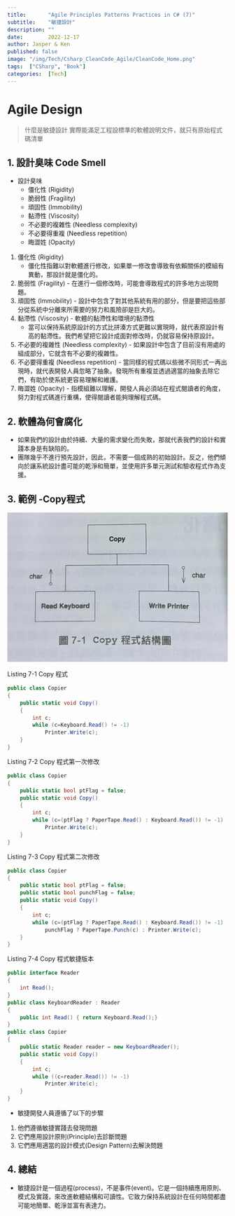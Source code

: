 ```yaml
---
title:       "Agile Principles Patterns Practices in C# (7)"
subtitle:    "敏捷設計"
description: ""
date:        2022-12-17
author: Jasper & Ken
published: false
image: "/img/Tech/Csharp_CleanCode_Agile/CleanCode_Home.png"
tags:  ["CSharp", "Book"]
categories:  [Tech]
---
```


Agile Design
======
> 什麼是敏捷設計
> 實際能滿足工程設標準的軟體說明文件，就只有原始程式碼清單

## 1. 設計臭味 Code Smell

- 設計臭味
	* 僵化性 (Rigidity)
	* 脆弱性 (Fragility)
	* 頑固性 (Immobility)
	* 黏滯性 (Viscosity)
	* 不必要的複雜性 (Needless complexity)
	* 不必要得重複 (Needless repetition)
	* 晦澀姓 (Opacity)
1. 僵化性 (Rigidity)
	* 僵化性指難以對軟體進行修改，如果單一修改會導致有依賴關係的模組有異動，那設計就是僵化的。
2. 脆弱性 (Fragility) - 在進行一個修改時，可能會導致程式的許多地方出現問題。
3. 頑固性 (Immobility) - 設計中包含了對其他系統有用的部分，但是要把這些部分從系統中分離來所需要的努力和風險卻是巨大的。
4. 黏滯性 (Viscosity) - 軟體的黏滯性和環境的黏滯性
	* 當可以保持系統原設計的方式比拼湊方式更難以實現時，就代表原設計有高的黏滯性。我們希望把它設計成面對修改時，仍就容易保持原設計。
5. 不必要的複雜性 (Needless complexity) - 如果設計中包含了目前沒有用處的組成部分，它就含有不必要的複雜性。
6. 不必要得重複 (Needless repetition) - 當同樣的程式碼以些微不同形式一再出現時，就代表開發人員忽略了抽象。發現所有重複並透過適當的抽象去除它們，有助於使系統更容易理解和維護。
7. 晦澀姓 (Opacity) - 指模組難以理解，開發人員必須站在程式閱讀者的角度，努力對程式碼進行重構，使得閱讀者能夠理解程式碼。

## 2. 軟體為何會腐化
- 如果我們的設計由於持續、大量的需求變化而失敗，那就代表我們的設計和實踐本身是有缺陷的。
- 團隊幾乎不進行預先設計，因此，不需要一個成熟的初始設計。反之，他們傾向於讓系統設計盡可能的乾淨和簡單，並使用許多單元測試和驗收程式作為支援。 

## 3. 範例 -Copy程式
![](/img/Tech/Csharp_CleanCode_Agile/Chapter7_Agile/7_1.png) 

Listing 7-1 Copy 程式
```csharp
public class Copier
{
	public static void Copy()
	{
		int c;
		while (c=Keyboard.Read() != -1)
			Printer.Write(c);
	}
}
````

Listing 7-2 Copy 程式第一次修改
```csharp
public class Copier
{
	public static bool ptFlag = false;
	public static void Copy()
	{
		int c;
		while (c=(ptFlag ? PaperTape.Read() : Keyboard.Read()) != -1)
			Printer.Write(c);
	}
}
````
Listing 7-3 Copy 程式第二次修改
```csharp
public class Copier
{
	public static bool ptFlag = false;
	public static bool punchFlag = false;
	public static void Copy()
	{
		int c;
		while (c=(ptFlag ? PaperTape.Read() : Keyboard.Read()) != -1)
			punchFlag ? PaperTape.Punch(c) : Printer.Write(c);
	}
}
````

Listing 7-4 Copy 程式敏捷版本
```csharp
public interface Reader
{
	int Read();
}
public class KeyboardReader : Reader
{
	public int Read() { return Keyboard.Read();}
}
public class Copier
{
	public static Reader reader = new KeyboardReader();
	public static void Copy()
	{
		int c;
		while ((c=reader.Read()) != -1)
			Printer.Write(c);
	}
}
````

- 敏捷開發人員遵循了以下的步驟
1. 他們遵循敏捷實踐去發現問題
2. 它們應用設計原則(Principle)去診斷問題
3. 它們應用適當的設計模式(Design Pattern)去解決問題

## 4. 總結
* 敏捷設計是一個過程(process)，不是事件(event)。它是一個持續應用原則、模式及實踐，來改進軟體結構和可讀性。它致力保持系統設計在任何時間都盡可能地簡單、乾淨並富有表達力。